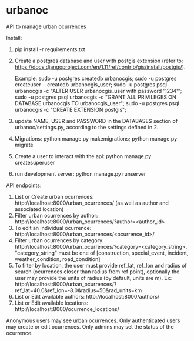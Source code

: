 # urbanoc
API to manage urban ocurrences

Install:
1. pip install -r requirements.txt
2. Create a postgres database and user with postgis extension (refer to: https://docs.djangoproject.com/en/1.11/ref/contrib/gis/install/postgis/).

	Example: sudo -u postgres createdb urbanocgis;
				 sudo -u postgres createuser --createdb urbanocgis_user;
				 sudo -u postgres psql urbanocgis -c "ALTER USER urbanocgis_user with password '1234'";
				 sudo -u postgres psql urbanocgis -c "GRANT ALL PRIVILEGES ON DATABASE urbanocgis TO urbanocgis_user";
				 sudo -u postgres psql urbanocgis -c "CREATE EXTENSION postgis";

3. update NAME, USER and PASSWORD in the DATABASES section of urbanoc/settings.py, according to the settings defined in 2.
4. Migrations: python manage.py makemigrations; python manage.py migrate
5. Create a user to interact with the api: python manage.py createsuperuser
6. run development server: python manage.py runserver

API endpoints:
1. List or Create urban ocurrences: http://localhost:8000/urban_ocurrences/ (as well as author and associated location)
2. Filter urban ocurrences by author: http://localhost:8000/urban_ocurrences/?author=<author_id>
3. To edit an individual ocurrence: http://localhost:8000/urban_ocurrences/<ocurrence_id>/
4. Filter urban ocurrences by category: http://localhost:8000/urban_ocurrences/?category=<category_string>.
	"category_string" must be one of [construction, special_event, incident, weather_condition, road_condition]
5. To filter by location, the user must provide ref_lat, ref_lon and radius of search 
    (ocurrences closer than radius from ref point), 
    optionally the user may provide the units of radius (by default, units are m).
    Ex: http://localhost:8000/urban_ocurrences/?ref_lat=40.0&ref_lon=-8.0&radius=50&rad_units=km
6. List or Edit available authors: http://localhost:8000/authors/
7. List or Edit available locations: http://localhost:8000/ocurrence_locations/

Anonymous users may see urban ocurrences.
Only authenticated users may create or edit ocurrences.
Only admins may set the status of the ocurrence.
